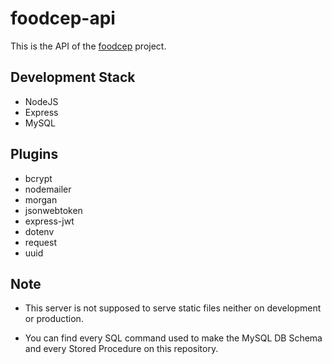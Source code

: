# foodcep-api

This is the API of the [foodcep](https://foodcep.com) project.

## Development Stack

- NodeJS
- Express 
- MySQL

## Plugins

- bcrypt
- nodemailer
- morgan
- jsonwebtoken
- express-jwt
- dotenv
- request
- uuid

## Note

- This server is not supposed to serve static files neither on development or production.

- You can find every SQL command used to make the MySQL DB Schema and every Stored Procedure on this repository.

